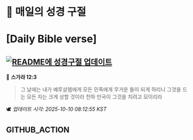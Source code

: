# 🙏 매일의 성경 구절
# [Daily Bible verse]
## [![README에 성경구절 업데이트](https://github.com/DONGSUKA/first_test/actions/workflows/update-readme-bible.yml/badge.svg)](https://github.com/DONGSUKA/first_test/actions/workflows/update-readme-bible.yml)
<!-- START_BIBLE_VERSE -->
📖 **스가랴 12:3**
> 그 날에는 내가 예루살렘에게 모든 민족에게 무거운 돌이 되게 하리니 그것을 드는 모든 자는 크게 상할 것이라 천하 만국이 그것을 치려고 모이리라

🕊️ _업데이트 시각: 2025-10-10 08:12:55 KST_
  <!-- END_BIBLE_VERSE -->
## GITHUB_ACTION
